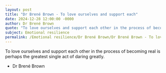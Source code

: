 ```yaml
---
layout: post
title: "Dr Brené Brown - To love ourselves and support each"
date: 2024-12-28 12:00:00 -0000
author: Dr Brené Brown
quote: "To love ourselves and support each other in the process of becoming real is perhaps the greatest single act of daring greatly."
subject: Emotional resilience
permalink: /Emotional resilience/Dr Brené Brown/Dr Brené Brown - To love ourselves and support each
---
```


To love ourselves and support each other in the process of becoming real is perhaps the greatest single act of daring greatly.

- Dr Brené Brown
